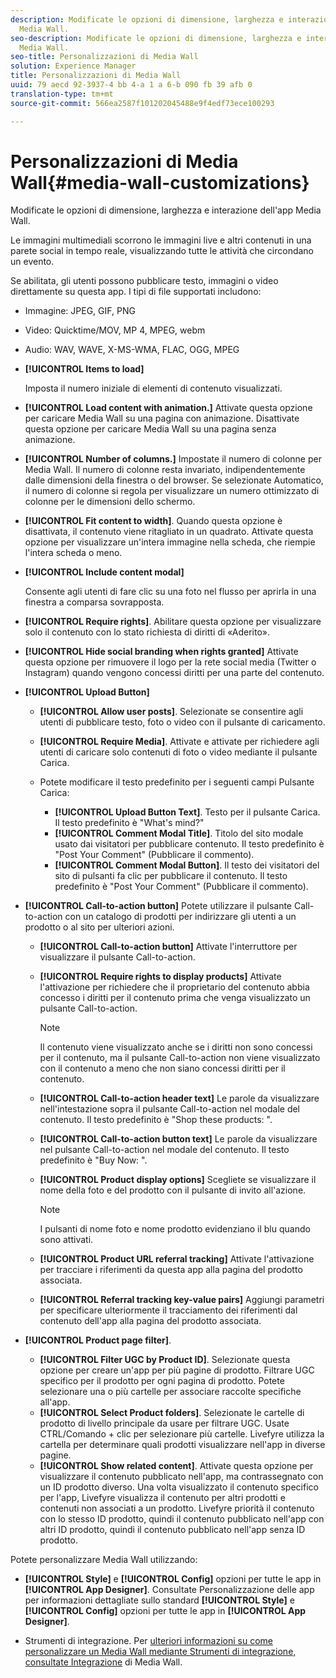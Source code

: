 ```yaml
---
description: Modificate le opzioni di dimensione, larghezza e interazione dell'app
  Media Wall.
seo-description: Modificate le opzioni di dimensione, larghezza e interazione dell'app
  Media Wall.
seo-title: Personalizzazioni di Media Wall
solution: Experience Manager
title: Personalizzazioni di Media Wall
uuid: 79 aecd 92-3937-4 bb 4-a 1 a 6-b 090 fb 39 afb 0
translation-type: tm+mt
source-git-commit: 566ea2587f101202045488e9f4edf73ece100293

---
```



# Personalizzazioni di Media Wall{#media-wall-customizations}

Modificate le opzioni di dimensione, larghezza e interazione dell'app Media Wall.



Le immagini multimediali scorrono le immagini live e altri contenuti in una parete social in tempo reale, visualizzando tutte le attività che circondano un evento.

Se abilitata, gli utenti possono pubblicare testo, immagini o video direttamente su questa app. I tipi di file supportati includono:

* Immagine: JPEG, GIF, PNG
* Video: Quicktime/MOV, MP 4, MPEG, webm
* Audio: WAV, WAVE, X-MS-WMA, FLAC, OGG, MPEG

* **[!UICONTROL Items to load]**

   Imposta il numero iniziale di elementi di contenuto visualizzati.

* **[!UICONTROL Load content with animation.]** Attivate questa opzione per caricare Media Wall su una pagina con animazione. Disattivate questa opzione per caricare Media Wall su una pagina senza animazione.
* **[!UICONTROL Number of columns.]** Impostate il numero di colonne per Media Wall. Il numero di colonne resta invariato, indipendentemente dalle dimensioni della finestra o del browser. Se selezionate Automatico, il numero di colonne si regola per visualizzare un numero ottimizzato di colonne per le dimensioni dello schermo.
* **[!UICONTROL Fit content to width]**. Quando questa opzione è disattivata, il contenuto viene ritagliato in un quadrato. Attivate questa opzione per visualizzare un'intera immagine nella scheda, che riempie l'intera scheda o meno.
* **[!UICONTROL Include content modal]**

   Consente agli utenti di fare clic su una foto nel flusso per aprirla in una finestra a comparsa sovrapposta.

* **[!UICONTROL Require rights]**. Abilitare questa opzione per visualizzare solo il contenuto con lo stato richiesta di diritti di «Aderito».
* **[!UICONTROL Hide social branding when rights granted]** Attivate questa opzione per rimuovere il logo per la rete social media (Twitter o Instagram) quando vengono concessi diritti per una parte del contenuto.

* **[!UICONTROL Upload Button]**

   * **[!UICONTROL Allow user posts]**. Selezionate se consentire agli utenti di pubblicare testo, foto o video con il pulsante di caricamento.
   * **[!UICONTROL Require Media]**. Attivate e attivate per richiedere agli utenti di caricare solo contenuti di foto o video mediante il pulsante Carica.
   * Potete modificare il testo predefinito per i seguenti campi Pulsante Carica:

      * **[!UICONTROL Upload Button Text]**. Testo per il pulsante Carica. Il testo predefinito è "What's mind?"
      * **[!UICONTROL Comment Modal Title]**. Titolo del sito modale usato dai visitatori per pubblicare contenuto. Il testo predefinito è "Post Your Comment" (Pubblicare il commento).
      * **[!UICONTROL Comment Modal Button]**. Il testo dei visitatori del sito di pulsanti fa clic per pubblicare il contenuto. Il testo predefinito è "Post Your Comment" (Pubblicare il commento).

* **[!UICONTROL Call-to-action button]** Potete utilizzare il pulsante Call-to-action con un catalogo di prodotti per indirizzare gli utenti a un prodotto o al sito per ulteriori azioni.

   * **[!UICONTROL Call-to-action button]** Attivate l'interruttore per visualizzare il pulsante Call-to-action.
   * **[!UICONTROL Require rights to display products]** Attivate l'attivazione per richiedere che il proprietario del contenuto abbia concesso i diritti per il contenuto prima che venga visualizzato un pulsante Call-to-action.

      >[!NOTE]
      >
      >Il contenuto viene visualizzato anche se i diritti non sono concessi per il contenuto, ma il pulsante Call-to-action non viene visualizzato con il contenuto a meno che non siano concessi diritti per il contenuto.

   * **[!UICONTROL Call-to-action header text]** Le parole da visualizzare nell'intestazione sopra il pulsante Call-to-action nel modale del contenuto. Il testo predefinito è "Shop these products: ".
   * **[!UICONTROL Call-to-action button text]** Le parole da visualizzare nel pulsante Call-to-action nel modale del contenuto. Il testo predefinito è "Buy Now: ".
   * **[!UICONTROL Product display options]** Scegliete se visualizzare il nome della foto e del prodotto con il pulsante di invito all'azione.

      >[!NOTE]
      >
      >I pulsanti di nome foto e nome prodotto evidenziano il blu quando sono attivati.

   * **[!UICONTROL Product URL referral tracking]** Attivate l'attivazione per tracciare i riferimenti da questa app alla pagina del prodotto associata.
   * **[!UICONTROL Referral tracking key-value pairs]** Aggiungi parametri per specificare ulteriormente il tracciamento dei riferimenti dal contenuto dell'app alla pagina del prodotto associata.

* **[!UICONTROL Product page filter]**.
   * **[!UICONTROL Filter UGC by Product ID]**. Selezionate questa opzione per creare un'app per più pagine di prodotto. Filtrare UGC specifico per il prodotto per ogni pagina di prodotto. Potete selezionare una o più cartelle per associare raccolte specifiche all'app.
   * **[!UICONTROL Select Product folders]**. Selezionate le cartelle di prodotto di livello principale da usare per filtrare UGC. Usate CTRL/Comando + clic per selezionare più cartelle. Livefyre utilizza la cartella per determinare quali prodotti visualizzare nell'app in diverse pagine.
   * **[!UICONTROL Show related content]**. Attivate questa opzione per visualizzare il contenuto pubblicato nell'app, ma contrassegnato con un ID prodotto diverso. Una volta visualizzato il contenuto specifico per l'app, Livefyre visualizza il contenuto per altri prodotti e contenuti non associati a un prodotto. Livefyre priorità il contenuto con lo stesso ID prodotto, quindi il contenuto pubblicato nell'app con altri ID prodotto, quindi il contenuto pubblicato nell'app senza ID prodotto.

Potete personalizzare Media Wall utilizzando:

* **[!UICONTROL Style]** e **[!UICONTROL Config]** opzioni per tutte le app in **[!UICONTROL App Designer]**. Consultate Personalizzazione delle app per informazioni dettagliate sullo standard **[!UICONTROL Style]** e **[!UICONTROL Config]** opzioni per tutte le app in **[!UICONTROL App Designer]**.

* Strumenti di integrazione. Per [ulteriori informazioni su come personalizzare un Media Wall mediante Strumenti di integrazione, consultate Integrazione](/help/implementation/c-app-integrations/c-media-wall-integration.md) di Media Wall.

